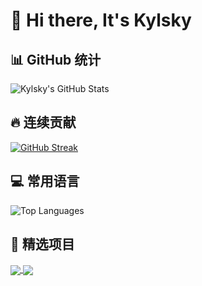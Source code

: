 # 👋 Hi there, It's Kylsky

## 📊 GitHub 统计

![Kylsky's GitHub Stats](https://github-readme-stats.vercel.app/api?username=Kylsky&show_icons=true&count_private=true&theme=radical)

## 🔥 连续贡献

[![GitHub Streak](https://github-readme-streak-stats.herokuapp.com/?user=Kylsky&theme=radical)](https://git.io/streak-stats)

## 💻 常用语言

![Top Languages](https://github-readme-stats.vercel.app/api/top-langs/?username=Kylsky&layout=compact&theme=radical)

## 🌟 精选项目

<a href="https://github.com/Kylsky/pandora-helper-with-linux-do-oauth">
  <img align="center" src="https://github-readme-stats.vercel.app/api/pin/?username=Kylsky&repo=pandora-helper-with-linux-do-oauth&theme=radical" />
</a>
<a href="https://github.com/Kylsky/open-webui-monitor">
  <img align="center" src="https://github-readme-stats.vercel.app/api/pin/?username=Kylsky&repo=open-webui-monitor&theme=radical" />
</a>
